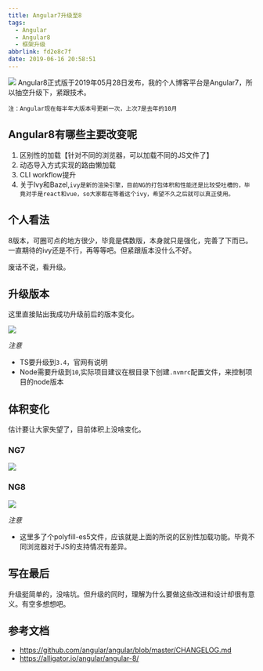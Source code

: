```yaml
---
title: Angular7升级至8
tags:
  - Angular
  - Angular8
  - 框架升级
abbrlink: fd2e8c7f
date: 2019-06-16 20:58:51
---
```

![](https://static.1991421.cn/2019-06-16-130414.jpg)
Angular8正式版于2019年05月28日发布，我的个人博客平台是Angular7，所以抽空升级下，紧跟技术。

`注：Angular现在每半年大版本号更新一次，上次7是去年的10月`

## Angular8有哪些主要改变呢

1. 区别性的加载【针对不同的浏览器，可以加载不同的JS文件了】
2. 动态导入方式实现的路由懒加载
3. CLI workflow提升
4.  关于Ivy和Bazel,`ivy是新的渲染引擎，目前NG的打包体积和性能还是比较受吐槽的，毕竟对手是react和vue，so大家都在等着这个ivy，希望不久之后就可以真正使用。`

## 个人看法
8版本，可圈可点的地方很少，毕竟是偶数版，本身就只是强化，完善了下而已。一直期待的ivy还是不行，再等等吧。但紧跟版本没什么不好。

废话不说，看升级。

## 升级版本

这里直接贴出我成功升级前后的版本变化。

![](https://static.1991421.cn/2019-06-16-131352.jpg)

_注意_
- TS要升级到`3.4`，官网有说明
- Node需要升级到`10`,实际项目建议在根目录下创建`.nvmrc`配置文件，来控制项目的node版本

## 体积变化
估计要让大家失望了，目前体积上没啥变化。

### NG7
![](https://static.1991421.cn/2019-06-16-258929F3-FDF4-4B54-BEB3-349484550A55.png)

### NG8
![](https://static.1991421.cn/2019-06-16-BF729A55-1FC5-4926-A560-630F5304BB1F.png)

_注意_
- 这里多了个polyfill-es5文件，应该就是上面的所说的区别性加载功能。毕竟不同浏览器对于JS的支持情况有差异。

## 写在最后
升级挺简单的，没啥坑。但升级的同时，理解为什么要做这些改进和设计却很有意义。有空多想想吧。

## 参考文档
- https://github.com/angular/angular/blob/master/CHANGELOG.md
- https://alligator.io/angular/angular-8/
